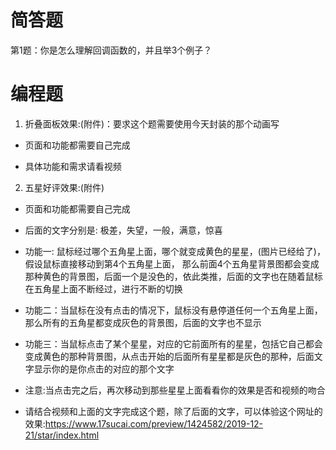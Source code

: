 # 简答题

第1题：你是怎么理解回调函数的，并且举3个例子？


# 编程题

1. 折叠面板效果:(附件)：要求这个题需要使用今天封装的那个动画写

- 页面和功能都需要自己完成

- 具体功能和需求请看视频


2. 五星好评效果:(附件)

- 页面和功能都需要自己完成

- 后面的文字分别是: 极差，失望，一般，满意，惊喜

- 功能一: 鼠标经过哪个五角星上面，哪个就变成黄色的星星，(图片已经给了)，假设鼠标直接移动到第4个五角星上面， 那么前面4个五角星背景图都会变成那种黄色的背景图，后面一个是没色的，依此类推，后面的文字也在随着鼠标在五角星上面不断经过，进行不断的切换

- 功能二：当鼠标在没有点击的情况下，鼠标没有悬停道任何一个五角星上面，那么所有的五角星都变成灰色的背景图，后面的文字也不显示

- 功能三：当鼠标点击了某个星星，对应的它前面所有的星星，包括它自己都会变成黄色的那种背景图，从点击开始的后面所有星星都是灰色的那种，后面文字显示你的是你点击的对应的那个文字

- 注意:当点击完之后，再次移动到那些星星上面看看你的效果是否和视频的吻合

- 请结合视频和上面的文字完成这个题，除了后面的文字，可以体验这个网址的效果:https://www.17sucai.com/preview/1424582/2019-12-21/star/index.html






